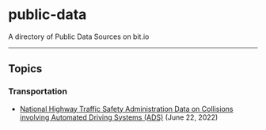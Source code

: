 # public-data
A directory of Public Data Sources on bit.io
___

## Topics

### Transportation
- [National Highway Traffic Safety Administration Data on Collisions involving Automated Driving Systems (ADS)](https://bit.io/bitdotio/nhtsa_ads_crashes) (June 22, 2022)
